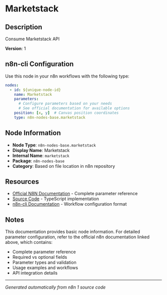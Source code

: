 # Marketstack

## Description

Consume Marketstack API

**Version**: 1

## n8n-cli Configuration

Use this node in your n8n workflows with the following type:

```yaml
nodes:
  - id: ${unique-node-id}
    name: Marketstack
    parameters:
      # Configure parameters based on your needs
      # See official documentation for available options
    position: [x, y]  # Canvas position coordinates
    type: n8n-nodes-base.marketstack
```

## Node Information

- **Node Type**: `n8n-nodes-base.marketstack`
- **Display Name**: Marketstack
- **Internal Name**: `marketstack`
- **Package**: `n8n-nodes-base`
- **Category**: Based on file location in n8n repository

## Resources

- [Official N8N Documentation](https://docs.n8n.io/integrations/builtin/app-nodes/n8n-nodes-base.marketstack/) - Complete parameter reference
- [Source Code](https://github.com/n8n-io/n8n/blob/master/packages/nodes-base/nodes/Marketstack/Marketstack.node.ts) - TypeScript implementation
- [n8n-cli Documentation](https://github.com/edenreich/n8n-cli) - Workflow configuration format

## Notes

This documentation provides basic node information. For detailed parameter configuration, 
refer to the official n8n documentation linked above, which contains:

- Complete parameter reference
- Required vs optional fields
- Parameter types and validation
- Usage examples and workflows
- API integration details

---
*Generated automatically from n8n 1 source code*
